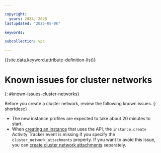 ```yaml
---

copyright:
  years: 2024, 2025
lastupdated: "2025-08-06"

keywords:

subcollection: vpc

---
```


{{site.data.keyword.attribute-definition-list}}

# Known issues for cluster networks
{: #known-issues-cluster-networks}

Before you create a cluster network, review the following known issues.
{: shortdesc}

- The new instance profiles are expected to take about 20 minutes to start.
- When [creating an instance](/apidocs/vpc/latest#create-instance) that uses the API, the `instance.create` Activity Tracker event is missing if you specify the `cluster_network_attachments` property. If you want to avoid this issue, you can [create cluster network attachments](/apidocs/vpc/latest#create-cluster-network-attachment) separately.
